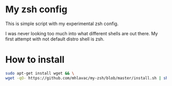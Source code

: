 # My zsh config

This is simple script with my experimental zsh config.

I was never looking too much into what different shells are out there. My
first attempt with not default distro shell is zsh.

# How to install

``` sh
sudo apt-get install wget && \
wget -qO- https://github.com/mhlavac/my-zsh/blob/master/install.sh | sh
```
